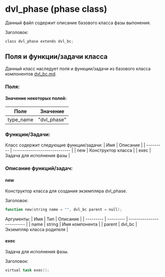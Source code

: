 # dvl_phase (phase class)
Данный файл содержит описание базового класса фазы выпонения.

Заголовок:
```Verilog
class dvl_phase extends dvl_bc;
```

## Поля и функции/задачи класса  

Данный класс наследует поля и функции/задачи из базового класса компонентов [dvl_bc.md](dvl_bc.md).

### Поля:

#### Значение некоторых полей:

| Поле      | Значение      |
| --------- | ------------- |
| type_name | "dvl_phase"   |

### Функции/Задачи:
Класс содержит следующие функции/задачи:
| Имя       | Описание                      |
| --------- | ----------------------------- |
| new       | Конструктор класса            |
| exec      | Задача для исполнения фазы    |

### Описание функций/задач:

#### new
Конструктор класса для создания экземпляра dvl_phase.

Заголовок:
```Verilog
function new(string name = "", dvl_bc parent = null);
```

Аргументы:
| Имя       | Тип       | Описание                  |
| --------- | --------- | ------------------------- |
| name      | string    | Имя компонента            |
| parent    | dvl_bc    | Экземпляр класса родителя |

#### exec
Задача для исполнения фазы.

Заголовок:
```Verilog
virtual task exec();
```